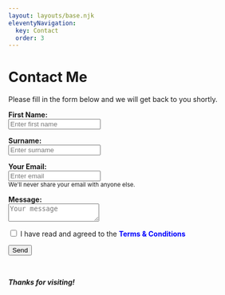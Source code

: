```yaml
---
layout: layouts/base.njk
eleventyNavigation:
  key: Contact
  order: 3
---
```

# Contact Me

Please fill in the form below and we will get back to you shortly.

<form name="contact" method="POST" data-netlify="true">
  <p>
    <label><b>First Name:</b><br><input type="text" name="name" placeholder="Enter first name" /></label>
  </p>
  <p>
    <label><b>Surname:</b><br><input type="text" name="name" placeholder="Enter surname"/></label>
  </p>
  <p>
    <label><b>Your Email:</b><br><input type="email" name="email" placeholder="Enter email"/></label>
    <br><small id="emailHelp" class="form-text text-muted">We'll never share your email with anyone else.</small>
  </p>
    
  <p>
    <label><b>Message:</b><br><textarea name="message" placeholder="Your message"></textarea></label>
  </p>
  <div class="form-check">
    <input type="checkbox" class="form-check-input" id="exampleCheck1">
    <label class="form-check-label" for="exampleCheck1">I have read and agreed to the <span style="color:blue;font-weight:bold">Terms & Conditions</span></label>
  </div>
  <p>
    <button type="submit">Send</button>
  </p>
</form>
<br>

<i><b>Thanks for visiting!